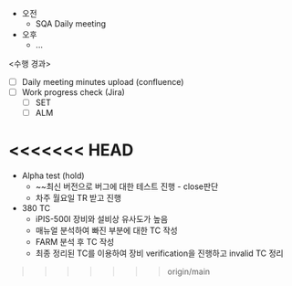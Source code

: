 - 오전
	- SQA Daily meeting
- 오후
	- ...

<수행 경과>
- [ ] Daily meeting minutes upload (confluence)
- [ ] Work progress check (Jira)
	- [ ] SET
	- [ ] ALM

<<<<<<< HEAD
=======
- Alpha test (hold)
	- ~~최신 버전으로 버그에 대한 테스트 진행 - close판단
	- 차주 월요일 TR 받고 진행
- 380 TC
	- iPIS-500I 장비와 설비상 유사도가 높음
	- 매뉴얼 분석하여 빠진 부분에 대한 TC 작성
	- FARM 분석 후 TC 작성
	- 최종 정리된 TC를 이용하여 장비 verification을 진행하고 invalid TC 정리
>>>>>>> origin/main
